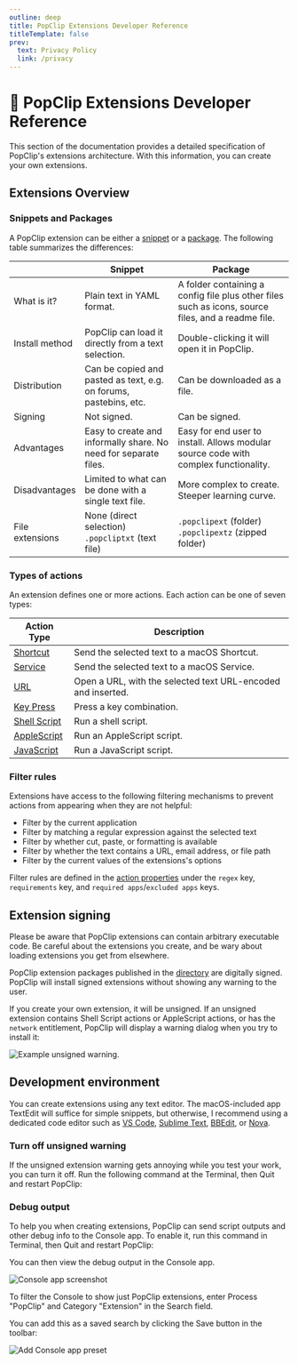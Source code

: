 ```yaml
---
outline: deep
title: PopClip Extensions Developer Reference
titleTemplate: false
prev:
  text: Privacy Policy
  link: /privacy
---
```


<!-- markdownlint-disable MD025 -->

# :robot: PopClip Extensions Developer Reference

This section of the documentation provides a detailed specification of PopClip's
extensions architecture. With this information, you can create your own
extensions.

## Extensions Overview

### Snippets and Packages

A PopClip extension can be either a [snippet](./snippets.md) or a
[package](./packages.md). The following table summarizes the differences:

|                 | Snippet                                                           | Package                                                                                            |
| --------------- | ----------------------------------------------------------------- | -------------------------------------------------------------------------------------------------- |
| What is it?     | Plain text in YAML format.                                        | A folder containing a config file plus other files such as icons, source files, and a readme file. |
| Install method  | PopClip can load it directly from a text selection.               | Double-clicking it will open it in PopClip.                                                        |
| Distribution    | Can be copied and pasted as text, e.g. on forums, pastebins, etc. | Can be downloaded as a file.                                                                       |
| Signing         | Not signed.                                                       | Can be signed.                                                                                     |
| Advantages      | Easy to create and informally share. No need for separate files.  | Easy for end user to install. Allows modular source code with complex functionality.               |
| Disadvantages   | Limited to what can be done with a single text file.              | More complex to create. Steeper learning curve.                                                    |
| File extensions | None (direct selection)<br> `.popcliptxt` (text file)             | `.popclipext` (folder)<br> `.popclipextz` (zipped folder)                                          |

### Types of actions

An extension defines one or more actions. Each action can be one of seven types:

| Action Type                               | Description                                                  |
| ----------------------------------------- | ------------------------------------------------------------ |
| [Shortcut](./shortcut-actions)            | Send the selected text to a macOS Shortcut.                  |
| [Service](./service-actions)              | Send the selected text to a macOS Service.                   |
| [URL](./url-actions.md)                   | Open a URL, with the selected text URL-encoded and inserted. |
| [Key Press](./key-press-actions.md)       | Press a key combination.                                     |
| [Shell Script](./shell-script-actions.md) | Run a shell script.                                          |
| [AppleScript](./applescript-actions.md)   | Run an AppleScript script.                                   |
| [JavaScript](./js-actions.md)             | Run a JavaScript script.                                     |

### Filter rules

Extensions have access to the following filtering mechanisms to prevent actions
from appearing when they are not helpful:

- Filter by the current application
- Filter by matching a regular expression against the selected text
- Filter by whether cut, paste, or formatting is available
- Filter by whether the text contains a URL, email address, or file path
- Filter by the current values of the extensions's options

Filter rules are defined in the [action properties](./actions) under the `regex`
key, `requirements` key, and `required apps`/`excluded apps` keys.

## Extension signing

Please be aware that PopClip extensions can contain arbitrary executable code.
Be careful about the extensions you create, and be wary about loading extensions
you get from elsewhere.

PopClip extension packages published in the [directory](/extensions/) are
digitally signed. PopClip will install signed extensions without showing any
warning to the user.

If you create your own extension, it will be unsigned. If an unsigned extension
contains Shell Script actions or AppleScript actions, or has the `network`
entitlement, PopClip will display a warning dialog when you try to install it:

![Example unsigned warning.](../guide/media/shot-unsigned-warning.png#pref "Unsigned extension warning.")

## Development environment

You can create extensions using any text editor. The macOS-included app TextEdit
will suffice for simple snippets, but otherwise, I recommend using a dedicated
code editor such as [VS Code](https://code.visualstudio.com/),
[Sublime Text](https://www.sublimetext.com/),
[BBEdit](https://www.barebones.com/products/bbedit/), or
[Nova](https://nova.app/).

<EditionSwitcher />

### Turn off unsigned warning

If the unsigned extension warning gets annoying while you test your work, you
can turn it off. Run the following command at the Terminal, then Quit and
restart PopClip:

<Edition code base="defaults write com.pilotmoon.popclip LoadUnsignedExtensions -bool YES" setapp="defaults write com.pilotmoon.popclip-setapp LoadUnsignedExtensions -bool YES"/>

### Debug output

To help you when creating extensions, PopClip can send script outputs and other
debug info to the Console app. To enable it, run this command in Terminal, then
Quit and restart PopClip:

<Edition code base="defaults write com.pilotmoon.popclip EnableExtensionDebug -bool YES" setapp="defaults write com.pilotmoon.popclip-setapp EnableExtensionDebug -bool YES"/>

You can then view the debug output in the Console app.

![Console app screenshot](./media/shot-console-window-2.png "Viewing PopClip debug output in the Console app.")

To filter the Console to show just PopClip extensions, enter Process "PopClip"
and Category "Extension" in the Search field.

You can add this as a saved search by clicking the Save button in the toolbar:

![Add Console app preset](./media/shot-console-preset-1.png "Adding a preset to the Console app.")

